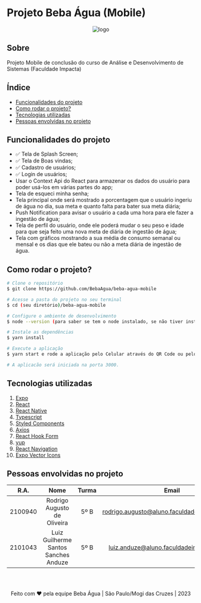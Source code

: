 # Projeto Beba Água (Mobile)

<div align="center">

![logo](https://user-images.githubusercontent.com/128413495/231587927-8e673273-8f69-4007-848e-e521e100075c.jpg)

</div>

## Sobre

Projeto Mobile de conclusão do curso de Análise e Desenvolvimento de Sistemas (Faculdade Impacta)

## Índice

- <a href="#functionality">Funcionalidades do projeto</a>
- <a href="#run">Como rodar o projeto?</a>
- <a href="#technology">Tecnologias utilizadas</a>
- <a href="#persons">Pessoas envolvidas no projeto</a>

<a id="functionality"></a>

## Funcionalidades do projeto

- ✅ Tela de Splash Screen;
- ✅ Tela de Boas vindas;
- ✅ Cadastro de usuários;
- ✅ Login de usuários;
- Usar o Context Api do React para armazenar os dados do usuário para poder usá-los em várias partes do app;
- Tela de esqueci minha senha;
- Tela principal onde será mostrado a porcentagem que o usuário ingeriu de água no dia, sua meta e quanto falta para bater sua meta diária;
- Push Notification para avisar o usuário a cada uma hora para ele fazer a ingestão de água;
- Tela de perfil do usuário, onde ele poderá mudar o seu peso e idade para que seja feito uma nova meta de diária de ingestão de água;
- Tela com gráficos mostrando a sua média de consumo semanal ou mensal e os dias que ele bateu ou não a meta diária de ingestão de água.

<a id="run"></a>

## Como rodar o projeto?

```bash
# Clone o repositório
$ git clone https://github.com/BebaAgua/beba-agua-mobile

# Acesse a pasta do projeto no seu terminal
$ cd (seu diretório)/beba-agua-mobile

# Configure o ambiente de desenvolvimento
$ node --version (para saber se tem o node instalado, se não tiver instalado entre no site: https://nodejs.org/en)

# Instale as dependências
$ yarn install

# Execute a aplicação
$ yarn start e rode a aplicação pelo Celular através do QR Code ou pelo emulador do Android Studio

# A aplicacão será iniciada na porta 3000.
```

<a id="technology"></a>

## Tecnologias utilizadas

1. [Expo](https://expo.dev/)
2. [React](https://react.dev/)
3. [React Native](https://reactnative.dev/)
4. [Typescript](https://www.typescriptlang.org/)
5. [Styled Components](https://docs.expo.dev/guides/using-styled-components/)
6. [Axios](https://axios-http.com/ptbr/docs/intro)
7. [React Hook Form](https://react-hook-form.com/)
8. [yup](https://github.com/jquense/yup)
9. [React Navigation](https://reactnavigation.org/)
10. [Expo Vector Icons](https://docs.expo.dev/guides/icons/)

<a id="persons"></a>

## Pessoas envolvidas no projeto

|  R.A.   |                 Nome                 | Turma |                     Email                     |
| :-----: | :----------------------------------: | :---: | :-------------------------------------------: |
| 2100940 |     Rodrigo Augusto de Oliveira      | 5º B  | rodrigo.augusto@aluno.faculdadeimpacta.com.br |
| 2101043 | Luiz Guilherme Santos Sanches Anduze | 5º B  |   luiz.anduze@aluno.faculdadeimpacta.com.br   |

<div style="text-align:center; margin-top:60px;">Feito com ❤ pela equipe Beba Água | São Paulo/Mogi das Cruzes | 2023</div>
